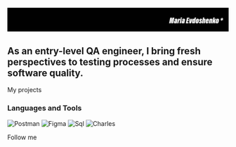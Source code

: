 [![Header](https://github.com/mari-ev/mari-ev/blob/main/assets/шапка%20GitHub.jpg)](https://naro-fominsk.hh.ru/resume/0ef22f00ff0e8776290039ed1f66613363726a)

## As an entry-level QA engineer, I bring fresh perspectives to testing processes and ensure software quality.

My projects

### Languages and Tools
![Postman](https://img.shields.io/badge/Postman-090909?style=for-the-badge&logo=postman&logoColor=F88C00)
![Figma](https://img.shields.io/badge/Figma-090909?style=for-the-badge&logo=figma&logoColor=097CDB)
![Sql](https://img.shields.io/badge/-sql-090909?style=for-the-badge&logo=mysql&logoColor=47C5FB)
![Charles](https://img.shields.io/badge/Charles-090909?style=for-the-badge&logo=charles&logoColor=E5D3FF)

Follow me